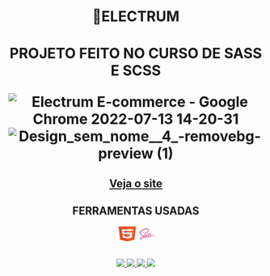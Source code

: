 # <div align="center">📌ELECTRUM
<h1 align="center">PROJETO FEITO NO CURSO DE SASS E SCSS


![Electrum E-commerce - Google Chrome 2022-07-13 14-20-31](https://user-images.githubusercontent.com/97768716/178793886-7bb13011-cb62-4b80-bd5d-c6dd5aa5f2f4.gif)
![Design_sem_nome__4_-removebg-preview (1)](https://user-images.githubusercontent.com/97768716/178791406-9d9d65e7-4872-49a7-b5b2-cda391573af6.png)


<h2 align="center">
  <a href="https://electrum-nine.vercel.app/" target="_blank"> Veja o site </a>
</h2>


<h2 align="center"> FERRAMENTAS USADAS </h2>

<div align="center" style="display: inline_block">
  <img align="center" alt="GSF-HTML" height="30" width="40" src="https://raw.githubusercontent.com/devicons/devicon/master/icons/html5/html5-original.svg">
  <img align="center" alt="GSF-JS" height="30" width"40" src="https://raw.githubusercontent.com/devicons/devicon/master/icons/sass/sass-original.svg">
 
</div>
<br>

<div align="center" style="display:inline_block"> <br> 
  
  <a href="https://www.instagram.com/gabriel_furtado2002/" target="_blank">
    <img src="https://img.shields.io/badge/-Instagram-%23E4405F?style=for-the-badge&logo=instagram&logoColor=white" 
  </a>
 	
 <a href="https://discord.gg/wagxzStdcR" target="_blank">
   <img src="https://img.shields.io/badge/Discord-7289DA?style=for-the-badge&logo=discord&logoColor=white" 
  </a>
  
  <a href = "mailto:gs294860@gmail.com" target="_blank">
    <img src="https://img.shields.io/badge/-Gmail-%23333?style=for-the-badge&logo=gmail&logoColor=white" 
  </a>
  
  <a href="https://www.linkedin.com/in/gabriel-furtado-847aa7225/" target="_blank">
    <img src="https://img.shields.io/badge/-LinkedIn-%230077B5?style=for-the-badge&logo=linkedin&logoColor=white">
  </a> 
  
  </div>




